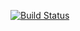[![Build Status](https://travis-ci.org/dvinodkumar1996/Assignment6.svg?branch=master)](https://travis-ci.org/dvinodkumar1996/Assignment6)
